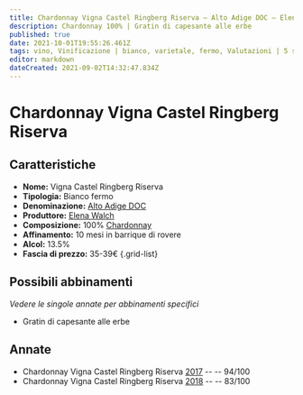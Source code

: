 ```yaml
---
title: Chardonnay Vigna Castel Ringberg Riserva – Alto Adige DOC – Elena Walch – Alto-Adige (IT) – 35-39€ – 2★-5★
description: Chardonnay 100% | Gratin di capesante alle erbe
published: true
date: 2021-10-01T19:55:26.461Z
tags: vino, Vinificazione | bianco, varietale, fermo, Valutazioni | 5 stelle, Regione | Alto-Adige (IT), Chardonnay, Gratin di capesante alle erbe, Prezzi | 35-39€
editor: markdown
dateCreated: 2021-09-02T14:32:47.834Z
---
```


# Chardonnay Vigna Castel Ringberg Riserva

## Caratteristiche
- **Nome:** Vigna Castel Ringberg Riserva
- **Tipologia:** Bianco fermo 
- **Denominazione:** [Alto Adige DOC](/denominazioni/Italia/Alto-Adige/DOC/Alto-Adige)
- **Produttore:** [Elena Walch](/produttori/Italia/Alto-Adige/Elena-Walch) 
- **Composizione:** 100% [Chardonnay](/vitigni/Francia/bacca-bianca/Chardonnay)
- **Affinamento:** 10 mesi in barrique di rovere
- **Alcol:** 13.5%
- **Fascia di prezzo:** 35-39€
{.grid-list}




## Possibili abbinamenti
*Vedere le singole annate per abbinamenti specifici*

- Gratin di capesante alle erbe

## Annate
- Chardonnay Vigna Castel Ringberg Riserva [2017](/vini/Italia/Alto-Adige/Elena-Walch/Chardonnay-Vigna-Castel-Ringberg-Riserva/2017) -- <span class="star-5"></span> -- 94/100
- Chardonnay Vigna Castel Ringberg Riserva [2018](/vini/Italia/Alto-Adige/Elena-Walch/Chardonnay-Vigna-Castel-Ringberg-Riserva/2018) -- <span class="star-2"></span> -- 83/100

